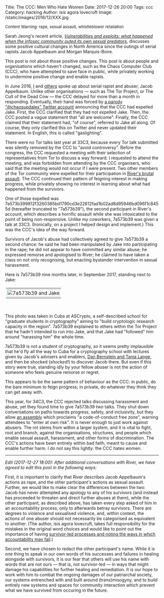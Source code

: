 Title: The CCC: Men Who Hate Women
Date: 2017-12-26 20:00
Tags: ccc
Category: hacking
Author: isis agora lovecruft
Image: /static/images/2016/12/XXX.jpg

<!-- PELICAN_BEGIN_SUMMARY -->

<p style="font-size: small;">
Content Warning: rape, sexual assault, whistleblower retaliation
</p>

Sarah Jeong's recent article,
<a href=https://www.theverge.com/2017/12/21/16807116/infosec-community-sexual-predators-weinstein-assault><i>Vulnerabilities and exploits: what happened when the infosec community outed its own sexual predators</i></a>,
discusses some positive cultural changes in North America since the outings of
serial rapists Jacob Appelbaum and Morgan Marquis-Boire.

This post is not about those positive changes.  This post is about people and
organisations which haven't changed, such as the Chaos Computer Club (CCC), who
have attempted to save face in public, while privately working to undermine
positive change and enable rapists.

<!-- PELICAN_END_SUMMARY -->

In June 2016,
[I](https://blog.patternsinthevoid.net/the-forest-for-the-trees.html) and
[others](http://jacobappelbaum.net) spoke up about serial rapist and abuser,
Jacob Appelbaum.  Unlike other organisations — such as The Tor Project, or The
Cult of the Dead Cow — the CCC delayed for more than a month in responding.
Eventually, their hand was forced by
[a parody "@chaosupdales" Twitter account](https://twitter.com/chaosupdales/status/743197667157762048)
announcing that the CCC had expelled Jake.  First,
the CCC clarified that they had not expelled Jake.  Then, the CCC posted a vague
statement that "all are welcome".  Finally, the CCC claimed that their statement
had, "of course", referred to Jake all along.  Of course, they only clarified
this on Twitter and never updated their statement. In English, this is called
"gaslighting".

There were no Tor talks last year at 33C3, because every Tor talk submitted was
silently removed by the CCC to "avoid controversy".  Before the congress, the
CCC requested a meeting with their selection of representatives from Tor to
discuss a way forward.  I requested to attend the meeting, and was forbidden
from attending by the CCC organisers, who said that the meeting would not occur
if I were present.
Two other members of the Tor community were expelled for their participation in
[River's brutal assault](http://jacobappelbaum.net/#stories).
The CCC continued their pattern of feigning interest in making progress, while
privately showing no interest in learning about what had happened from the survivors.

One of those expelled was
7a573b399812f3260385bd1790cd3e22612fad1b02ad8d95946bd096f1c8455d (hereafter
truncated to "7a573b39"), the second
participant in River's account, which describes a horrific assault while she was
intoxicated to the point of being non-responsive.  Unlike my coworkers, 7a573b39 was
given a talk at 33C3.  (Ironically, on a project I helped design and implement.)
This was the CCC's idea of the way forward.

Survivors of Jacob's abuse had collectively agreed to give 7a573b39 a second
chance: he said he had been manipulated by Jake into participating in the rape;
he did not appear to have committed any similar abuse; he expressed remorse and
apologised to River; he claimed to have taken a class on not only recognising,
but enacting bystander intervention in sexual harassment.

Here is 7a573b39 nine months later, in September 2017, standing next to Jake:

</p><span id="wrapper" style="width:100%;">
<table id="wrapper-table" style="width:100%; padding:0.2em;"><tbody>
<tr>
  <td style="text-align:center; padding:0.2em;">
    <a href="./static/images/2017/12/ascrypto2017.JPG">
    <img alt="7a573b39 and Jake" width="100%"
         src="./static/images/2017/12/ascrypto2017.JPG" />
    </a>
  </td>
</tr>
</tbody></table>
<p><br /></p>

This photo was taken in Cuba at ASCrypto, a self-described school for "graduate
students in cryptography" aiming to "build cryptologic research capacity in the
region".  7a573b39 explained to others within the Tor Project that he hadn't
intended to run into Jake, and that Jake had "followed" him around "harassing
him" the whole time.

7a573b39 is not a student of cryptography, so it seems pretty implausible that he'd
fly all the way to Cuba for a cryptography school with lectures given by Jacob's
advisers and enablers,
[Dan Bernstein and Tanja Lange](https://medium.com/@hdevalence/when-hell-kept-on-payroll-somewhere-is-where-you-are-f419d3022d0),
and then be shocked (*shocked!*) to discover Jacob there.  But even if this
story were true, standing idly by your fellow abuser is not the action of
someone who feels genuine remorse or regret.

This appears to be the same pattern of behaviour as the CCC: in
public, do the bare minimum to feign progress; in private, do whatever
they think they can get away with.

This year, for 34C3, the CCC rejected talks discussing harassment and abuse, yet
they found time to give 7a573b39 *two* talks.  They shut down
conversations on paths towards progress, safety, and inclusivity, but they allow
[an assembly](https://pbs.twimg.com/media/DRQupEeXUAAI_T7.jpg) which proclaims
"a code-of-conduct free zone", warning attendees to "enter at own risk".  It is never enough to just
work against abusers.  The rot stems from within a larger system, and it
is vital to fight, root and branch, against the organisations, structures, and
people which enable sexual assault, harassment, and other forms of
discrimination.  The CCC's actions have been entirely within bad faith, meant to
cause and enable further harm.  I do not say this lightly: the CCC hates women.

---

*Edit (2017-12-27 18:00): After additional conversations with River, we have
agreed to edit this post in the following ways:*

First, it is important to clarify that River describes Jacob Appelbaum's actions
as rape, and the other participant's actions as sexual assault.  Further, we
would like to make clear the differences between the two: Jacob has never
attempted any apology to any of his survivors (and instead has proceeded to
threaten and direct further abuses at them), while the other participant, as
described above, has taken every step asked of him in an accountability process,
only to afterwards betray survivors.  There are degrees to violence and
sexualised violence, and, within context, the actions of one abuser should not
necessarily be categorised as equivalent to another.  (The author, isis agora
lovecruft, takes full responsibility for the mistakes in the original word
choices and would like to point out the importance of having
[survivor-led processes and noting the ways in which accountability may fail](https://crimethinc.com/2013/04/17/accounting-for-ourselves-breaking-the-impasse-around-assault-and-abuse-in-anarchist-scenes).)

Second, we have chosen to redact the other participant's name.  While it is one
thing to speak in our own words of his successes and failures in healing
alongside with survivors, it is our fear that others will use his name with
words that are not ours — that is, not survivor-led — in ways that might damage
his capabilities for further healing and remediation.  It is our hope to work
with him to combat the ongoing damages of our patriarchal society, our systems
entrenched with and built around (trans)misogyny, and to build entirely new
systems and spaces for community interaction which prevent what we have survived
from occuring in the future.
